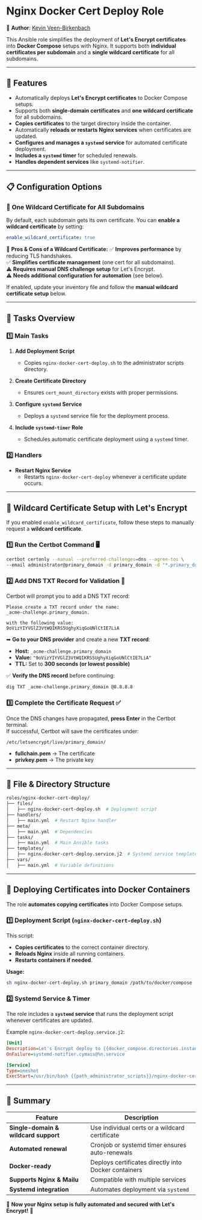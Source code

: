 # Nginx Docker Cert Deploy Role

🎉 **Author**: [Kevin Veen-Birkenbach](https://www.veen.world)

This Ansible role simplifies the deployment of **Let's Encrypt certificates** into **Docker Compose** setups with Nginx. It supports both **individual certificates per subdomain** and a **single wildcard certificate** for all subdomains.

---

## 🚀 **Features**
- Automatically deploys **Let's Encrypt certificates** to Docker Compose setups.
- Supports both **single-domain certificates** and **one wildcard certificate** for all subdomains.
- **Copies certificates** to the target directory inside the container.
- Automatically **reloads or restarts Nginx services** when certificates are updated.
- **Configures and manages a `systemd` service** for automated certificate deployment.
- **Includes a `systemd` timer** for scheduled renewals.
- **Handles dependent services** like `systemd-notifier`.

---

## 📋 **Configuration Options**

### 🔹 **One Wildcard Certificate for All Subdomains**
By default, each subdomain gets its own certificate. You can **enable a wildcard certificate** by setting:

```yaml
enable_wildcard_certificate: true
```

📌 **Pros & Cons of a Wildcard Certificate:**
✅ **Improves performance** by reducing TLS handshakes.  
✅ **Simplifies certificate management** (one cert for all subdomains).  
⚠ **Requires manual DNS challenge setup** for Let's Encrypt.  
⚠ **Needs additional configuration for automation** (see below).  

If enabled, update your inventory file and follow the **manual wildcard certificate setup** below.

---

## 🔧 **Tasks Overview**

### **1️⃣ Main Tasks**
1. **Add Deployment Script**  
   - Copies `nginx-docker-cert-deploy.sh` to the administrator scripts directory.
   
2. **Create Certificate Directory**  
   - Ensures `cert_mount_directory` exists with proper permissions.
   
3. **Configure `systemd` Service**  
   - Deploys a `systemd` service file for the deployment process.
   
4. **Include `systemd-timer` Role**  
   - Schedules automatic certificate deployment using a `systemd` timer.

### **2️⃣ Handlers**
- **Restart Nginx Service**  
  - Restarts `nginx-docker-cert-deploy` whenever a certificate update occurs.

---

## **🔐 Wildcard Certificate Setup with Let's Encrypt**
If you enabled `enable_wildcard_certificate`, follow these steps to manually request a **wildcard certificate**.

### **1️⃣ Run the Certbot Command 🖥️**
```sh
certbot certonly --manual --preferred-challenges=dns --agree-tos \
--email administrator@primary_domain -d primary_domain -d "*.primary_domain"
```

### **2️⃣ Add DNS TXT Record for Validation 📜**
Certbot will prompt you to add a DNS TXT record:
```
Please create a TXT record under the name:
_acme-challenge.primary_domain.

with the following value:
9oVizYIYVGlZ3VtWQIKRS5UghyXiqGoUNlCtIE7LiA
```
➡ **Go to your DNS provider** and create a new **TXT record**:  
   - **Host:** `_acme-challenge.primary_domain`  
   - **Value:** `"9oVizYIYVGlZ3VtWQIKRS5UghyXiqGoUNlCtIE7LiA"`  
   - **TTL:** Set to **300 seconds (or lowest possible)**  

✅ **Verify the DNS record** before continuing:  
```sh
dig TXT _acme-challenge.primary_domain @8.8.8.8
```

### **3️⃣ Complete the Certificate Request ✅**
Once the DNS changes have propagated, **press Enter** in the Certbot terminal.  
If successful, Certbot will save the certificates under:  
```
/etc/letsencrypt/live/primary_domain/
```
- **fullchain.pem** → The certificate  
- **privkey.pem** → The private key  

---

## **📂 File & Directory Structure**
```sh
roles/nginx-docker-cert-deploy/
├── files/
│   ├── nginx-docker-cert-deploy.sh  # Deployment script
├── handlers/
│   ├── main.yml  # Restart Nginx handler
├── meta/
│   ├── main.yml  # Dependencies
├── tasks/
│   ├── main.yml  # Main Ansible tasks
├── templates/
│   ├── nginx-docker-cert-deploy.service.j2  # Systemd service template
├── vars/
│   ├── main.yml  # Variable definitions
```

---

## **🔧 Deploying Certificates into Docker Containers**
The role **automates copying certificates** into Docker Compose setups.

### **1️⃣ Deployment Script (`nginx-docker-cert-deploy.sh`)**
This script:
- **Copies certificates** to the correct container directory.
- **Reloads Nginx** inside all running containers.
- **Restarts containers if needed**.

**Usage:**
```sh
sh nginx-docker-cert-deploy.sh primary_domain /path/to/docker/compose
```

### **2️⃣ Systemd Service & Timer**
The role includes a **`systemd` service** that runs the deployment script whenever certificates are updated.

Example `nginx-docker-cert-deploy.service.j2`:
```ini
[Unit]
Description=Let's Encrypt deploy to {{docker_compose.directories.instance}}
OnFailure=systemd-notifier.cymais@%n.service

[Service]
Type=oneshot
ExecStart=/usr/bin/bash {{path_administrator_scripts}}/nginx-docker-cert-deploy.sh {{primary_domain}} {{docker_compose.directories.instance}}
```

---

## 🎯 **Summary**
| Feature | Description |
|---------|------------|
| **Single-domain & wildcard support** | Use individual certs or a wildcard certificate |
| **Automated renewal** | Cronjob or systemd timer ensures auto-renewals |
| **Docker-ready** | Deploys certificates directly into Docker containers |
| **Supports Nginx & Mailu** | Compatible with multiple services |
| **Systemd integration** | Automates deployment via `systemd` |

🚀 **Now your Nginx setup is fully automated and secured with Let's Encrypt!** 🎉
```